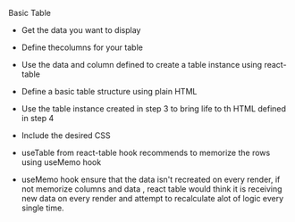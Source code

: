 Basic Table

- Get the data you want to display
- Define thecolumns for your table
- Use the data and column defined to create a table instance using react-table
- Define a basic table structure using plain HTML
- Use the table instance created in step 3 to bring life to th HTML defined in step 4
- Include the desired CSS


- useTable from react-table hook recommends to memorize the rows using useMemo hook
-  useMemo hook ensure that the data isn't recreated on every render, if not memorize columns and data , react table would think it is receiving new data on every render and attempt to recalculate alot of logic every single time.
